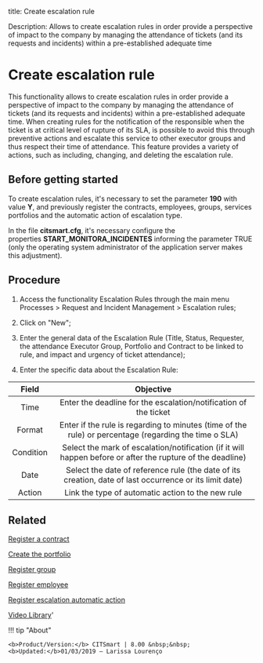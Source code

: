 title: Create escalation rule

Description: Allows to create escalation rules in order provide a perspective of impact to the company by managing the attendance of tickets (and its requests and incidents) within a pre-established adequate time
# Create escalation rule
This functionality allows to create escalation rules in order provide a perspective of impact to the company by managing the attendance of tickets (and its requests and incidents) within a pre-established adequate time. When creating rules for the notification of the responsible when the ticket is at critical level of rupture of its SLA, is possible to avoid this through preventive actions and escalate this service to other executor groups and thus respect their time of attendance.
This feature provides a variety of actions, such as including, changing, and deleting the escalation rule.

Before getting started
--------------------------

To create escalation rules, it's necessary to set the parameter **190** with
value **Y**, and previously register the contracts, employees, groups, services
portfolios and the automatic action of escalation type.

In the file **citsmart.cfg**, it's necessary configure the
properties **START\_MONITORA\_INCIDENTES** informing the parameter TRUE
(only the operating system administrator of the application server makes this
adjustment).

Procedure
-------------

1.  Access the functionality Escalation Rules through the main menu Processes \>
    Request and Incident Management \> Escalation rules;

2.  Click on "New";

3.  Enter the general data of the Escalation Rule (Title, Status, Requester, the
    attendance Executor Group, Portfolio and Contract to be linked to rule, and
    impact and urgency of ticket attendance);

4.  Enter the specific data about the Escalation Rule:  

| **Field** |                                                **Objective**                                               |
|:---------:|:----------------------------------------------------------------------------------------------------------:|
|    Time   |                      Enter the deadline for the escalation/notification of the ticket                      |
|   Format  |    Enter if the rule is regarding to minutes (time of the rule) or percentage (regarding the time o SLA)   |
| Condition | Select the mark of escalation/notification (if it will happen before or after the rupture of the deadline) |
|    Date   |   Select the date of reference rule (the date of its creation, date of last occurrence or its limit date)  |
|   Action  |                              Link the type of automatic action to the new rule                             |

Related
-----------

[Register a contract](/en-us/citsmart-platform-8/additional-features/contract-management/use/register-contract.html)

[Create the portfolio](/en-us/citsmart-platform-8/processes/portfolio-and-catalog/use/create-the-portfolio.html)

[Register group](/en-us/citsmart-platform-8/initial-settings/access-settings/user/register-groups.html)

[Register employee](/en-us/citsmart-platform-8/initial-settings/access-settings/user/register-employee.html)

[Register escalation automatic action](/en-us/citsmart-platform-8/additional-features/automation-of-operation/configuration/register-escation-automatic-action.html)

<i class='fa fa-youtube-play  fa-2x' style='color:#97ce17;vertical-align: middle;'> </i> [Video Library](https://www.youtube.com/playlist?list=PLB5qK2uzf2RNrJnhiXj3dbmgsm9-quhfz)'

!!! tip "About"

    <b>Product/Version:</b> CITSmart | 8.00 &nbsp;&nbsp;
    <b>Updated:</b>01/03/2019 – Larissa Lourenço

